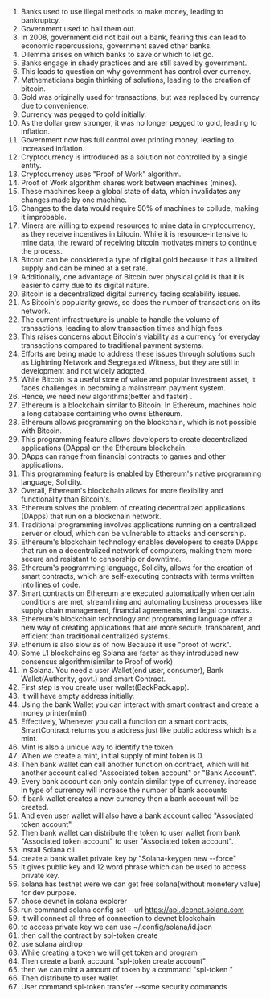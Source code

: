 1. Banks used to use illegal methods to make money, leading to bankruptcy.
2. Government used to bail them out.
3. In 2008, government did not bail out a bank, fearing this can lead to economic repercussions, government saved other banks.
4. Dilemma arises on which banks to save or which to let go.
5. Banks engage in shady practices and are still saved by government.
6. This leads to question on why government has control over currency.
7. Mathematicians begin thinking of solutions, leading to the creation of bitcoin.
8. Gold was originally used for transactions, but was replaced by currency due to convenience.
9. Currency was pegged to gold initially.
10. As the dollar grew stronger, it was no longer pegged to gold, leading to inflation.
11. Government now has full control over printing money, leading to increased inflation.
12. Cryptocurrency is introduced as a solution not controlled by a single entity.
13. Cryptocurrency uses "Proof of Work" algorithm.
14. Proof of Work algorithm shares work between machines (mines).
15. These machines keep a global state of data, which invalidates any changes made by one machine.
16. Changes to the data would require 50% of machines to collude, making it improbable.
17. Miners are willing to expend resources to mine data in cryptocurrency, as they receive incentives in bitcoin. While it is resource-intensive to mine data, the reward of receiving bitcoin motivates miners to continue the process.
18. Bitcoin can be considered a type of digital gold because it has a limited supply and can be mined at a set rate. 
19. Additionally, one advantage of Bitcoin over physical gold is that it is easier to carry due to its digital nature.
20. Bitcoin is a decentralized digital currency facing scalability issues.
21. As Bitcoin's popularity grows, so does the number of transactions on its network.
22. The current infrastructure is unable to handle the volume of transactions, leading to slow transaction times and high fees.
23. This raises concerns about Bitcoin's viability as a currency for everyday transactions compared to traditional payment systems.
24. Efforts are being made to address these issues through solutions such as Lightning Network and Segregated Witness, but they are still in development and not widely adopted.
25. While Bitcoin is a useful store of value and popular investment asset, it faces challenges in becoming a mainstream payment system.
26. Hence, we need new algorithms(better and faster) .
27. Ethereum is a blockchain similar to Bitcoin.
In Ethereum, machines hold a long database containing who owns Ethereum.
28. Ethereum allows programming on the blockchain, which is not possible with Bitcoin.
29. This programming feature allows developers to create decentralized applications (DApps) on the Ethereum blockchain.
30. DApps can range from financial contracts to games and other applications.
31. This programming feature is enabled by Ethereum's native programming language, Solidity.
32. Overall, Ethereum's blockchain allows for more flexibility and functionality than Bitcoin's.
33. Ethereum solves the problem of creating decentralized applications (DApps) that run on a blockchain network.
34. Traditional programming involves applications running on a centralized server or cloud, which can be vulnerable to attacks and censorship.
35. Ethereum's blockchain technology enables developers to create DApps that run on a decentralized network of computers, making them more secure and resistant to censorship or downtime.
36. Ethereum's programming language, Solidity, allows for the creation of smart contracts, which are self-executing contracts with terms written into lines of code.
37. Smart contracts on Ethereum are executed automatically when certain conditions are met, streamlining and automating business processes like supply chain management, financial agreements, and legal contracts.
38. Ethereum's blockchain technology and programming language offer a new way of creating applications that are more secure, transparent, and efficient than traditional centralized systems.
39. Etherium is also slow as of now Because it use "proof of work".
40. Some L1 blockchains eg Solana are faster as they introduced new consensus  algorithm(similar to Proof of work)
41. In Solana. You need a user Wallet(end user, consumer), Bank Wallet(Authority, govt.) and smart Contract.
42. First step is you create user wallet(BackPack.app).
43. It will have empty address initially.
44.  Using the bank Wallet you can interact with smart contract and create a money printer(mint).
45. Effectively, Whenever you call a function on a smart contracts, SmartContract returns you a address just like public address which is a mint.
46. Mint is also a unique way to identify the token.
47. When we create a mint, initial supply of mint token is 0.
48. Then bank wallet can call another function on contract, which will hit another account called "Associated token account" or "Bank Account".
49. Every bank account can only contain similar type of currency. increase in type of currency will increase the number of bank accounts
50. If bank wallet creates a new currency then a bank account will be created.
51.  And even user wallet will also have a bank account called "Associated token account"
52.  Then bank wallet can distribute the token to user wallet from bank "Associated token account" to user  "Associated token account".
53. Install Solana cli
54. create a bank wallet private key by "Solana-keygen new --force"
55. it gives public key and 12 word phrase which can be used to access private key.
56. solana has testnet were we can get free solana(without monetery value) for dev purpose.
57. chose devnet in solana explorer
58. run command solana config set --url https://api.debnet.solana.com
59. It will connect all three of connection to devnet blockchain
60.  to access private key we can use ~/.config/solana/id.json
61. then call the contract by spl-token create
62. use solana  airdrop <No of token>
63.  While creating a token we will get  token<mint> and program <Id of contract>
64. Then create a bank account "spl-token create account"
65. then we can mint a amount of token  by a command "spl-token <bank address> <amount of token>"
66. Then distribute to user wallet
67. User command spl-token transfer  <public key> <token amount> --some security commands
